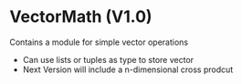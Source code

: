 # VectorMath (V1.0)
Contains a module for simple vector operations 
- Can use lists or tuples as type to store vector
- Next Version will include a n-dimensional cross prodcut
